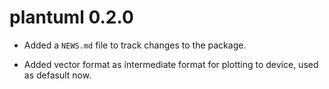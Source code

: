 # plantuml 0.2.0

* Added a `NEWS.md` file to track changes to the package.

* Added vector format as intermediate format for plotting to device, used as defasult now.

